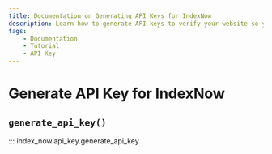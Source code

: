 ```yaml
---
title: Documentation on Generating API Keys for IndexNow
description: Learn how to generate API keys to verify your website so you can submit URLs to IndexNow.
tags:
    - Documentation
    - Tutorial
    - API Key
---
```



# Generate API Key for IndexNow
## `generate_api_key()`

::: index_now.api_key.generate_api_key

